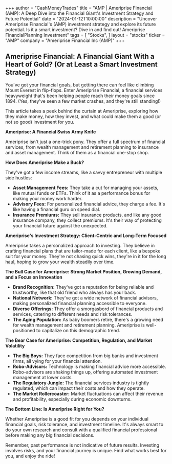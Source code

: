 +++
author = "CashMoneyTrades"
title = "AMP |  Ameriprise Financial (AMP): A Deep Dive into the Financial Giant's Investment Strategy and Future Potential"
date = "2024-01-12T10:00:00"
description = "Uncover Ameriprise Financial's (AMP) investment strategy and explore its future potential. Is it a smart investment? Dive in and find out! Ameriprise FinancialPlanning Investment"
tags = [
"Stocks",
]
layout = "stocks"
ticker = "AMP"
company = "Ameriprise Financial Inc (AMP)"
+++
        


## Ameriprise Financial: A Financial Giant With a Heart of Gold? (Or at Least a Smart Investment Strategy)

You've got your financial goals, but getting there can feel like climbing Mount Everest in flip-flops.  Enter Ameriprise Financial, a financial services heavyweight that's been helping people reach their money goals since 1894.  (Yes, they've seen a few market crashes, and they're still standing!)

This article takes a peek behind the curtain at Ameriprise, exploring how they make money, how they invest, and what could make them a good (or not so good) investment for you.

**Ameriprise: A Financial Swiss Army Knife**

Ameriprise isn't just a one-trick pony.  They offer a full spectrum of financial services, from wealth management and retirement planning to insurance and asset management. Think of them as a financial one-stop shop.

**How Does Ameriprise Make a Buck?**

They've got a few income streams, like a savvy entrepreneur with multiple side hustles:

* **Asset Management Fees:** They take a cut for managing your assets, like mutual funds or ETFs.  Think of it as a performance bonus for making your money work harder.
* **Advisory Fees:**  For personalized financial advice, they charge a fee. It's like having a financial guru on speed dial.
* **Insurance Premiums:**  They sell insurance products, and like any good insurance company, they collect premiums.  It's their way of protecting your financial future against the unexpected.

**Ameriprise's Investment Strategy:  Client-Centric and Long-Term Focused**

Ameriprise takes a personalized approach to investing.  They believe in crafting financial plans that are tailor-made for each client, like a bespoke suit for your money. They're not chasing quick wins, they're in it for the long haul, hoping to grow your wealth steadily over time.

**The Bull Case for Ameriprise:  Strong Market Position, Growing Demand, and a Focus on Innovation**

* **Brand Recognition:**  They've got a reputation for being reliable and trustworthy, like that old friend who always has your back. 
* **National Network:**  They've got a wide network of financial advisors, making personalized financial planning accessible to everyone. 
* **Diverse Offerings:**  They offer a smorgasbord of financial products and services, catering to different needs and risk tolerances.
* **The Aging Population:**  As baby boomers retire, there's a growing need for wealth management and retirement planning. Ameriprise is well-positioned to capitalize on this demographic trend.

**The Bear Case for Ameriprise:  Competition, Regulation, and Market Volatility**

* **The Big Boys:**  They face competition from big banks and investment firms, all vying for your financial attention.
* **Robo-Advisors:**  Technology is making financial advice more accessible.  Robo-advisors are shaking things up, offering automated investment management at lower costs.
* **The Regulatory Jungle:**  The financial services industry is tightly regulated, which can impact their costs and how they operate.
* **The Market Rollercoaster:**  Market fluctuations can affect their revenue and profitability, especially during economic downturns. 

**The Bottom Line: Is Ameriprise Right for You?**

Whether Ameriprise is a good fit for you depends on your individual financial goals, risk tolerance, and investment timeline.  It's always smart to do your own research and consult with a qualified financial professional before making any big financial decisions.  

Remember, past performance is not indicative of future results.  Investing involves risks, and your financial journey is unique.  Find what works best for you, and enjoy the ride! 

        